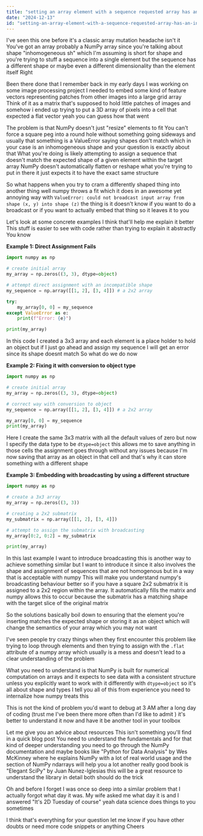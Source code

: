 ```yaml
---
title: "setting an array element with a sequence requested array has an inhomogeneous sh?"
date: "2024-12-13"
id: "setting-an-array-element-with-a-sequence-requested-array-has-an-inhomogeneous-sh"
---
```


 I've seen this one before it's a classic array mutation headache isn't it You've got an array probably a NumPy array since you're talking about shape "inhomogeneous sh" which I'm assuming is short for shape and you're trying to stuff a sequence into a single element but the sequence has a different shape or maybe even a different dimensionality than the element itself Right

Been there done that I remember back in my early days I was working on some image processing project I needed to embed some kind of feature vectors representing patches from other images into a large grid array Think of it as a matrix that's supposed to hold little patches of images and somehow i ended up trying to put a 3D array of pixels into a cell that expected a flat vector yeah you can guess how that went

The problem is that NumPy doesn't just "resize" elements to fit You can't force a square peg into a round hole without something going sideways and usually that something is a ValueError saying shapes don't match which in your case is an inhomogeneous shape and your question is exactly about that What you're doing is likely attempting to assign a sequence that doesn't match the expected shape of a given element within the target array NumPy doesn't automatically flatten or reshape what you're trying to put in there it just expects it to have the exact same structure

So what happens when you try to cram a differently shaped thing into another thing well numpy throws a fit which it does in an awesome yet annoying way with `ValueError: could not broadcast input array from shape (x, y) into shape (z)` the thing is it doesn't know if you want to do a broadcast or if you want to actually embed that thing so it leaves it to you

Let's look at some concrete examples I think that'll help me explain it better This stuff is easier to see with code rather than trying to explain it abstractly You know

**Example 1: Direct Assignment Fails**

```python
import numpy as np

# create initial array
my_array = np.zeros((3, 3), dtype=object)

# attempt direct assignment with an incompatible shape
my_sequence = np.array([[1, 2], [3, 4]]) # a 2x2 array

try:
    my_array[0, 0] = my_sequence
except ValueError as e:
    print(f"Error: {e}")

print(my_array)
```

In this code I created a 3x3 array and each element is a place holder to hold an object but if I just go ahead and assign my sequence I will get an error since its shape doesnt match So what do we do now

**Example 2: Fixing it with conversion to object type**

```python
import numpy as np

# create initial array
my_array = np.zeros((3, 3), dtype=object)

# correct way with conversion to object
my_sequence = np.array([[1, 2], [3, 4]]) # a 2x2 array

my_array[0, 0] = my_sequence
print(my_array)
```

Here I create the same 3x3 matrix with all the default values of zero but now I specify the data type to be `dtype=object` this allows me to save anything in those cells the assignment goes through without any issues because I'm now saving that array as an object in that cell and that's why it can store something with a different shape

**Example 3: Embedding with broadcasting by using a different structure**

```python
import numpy as np

# create a 3x3 array
my_array = np.zeros((3, 3))

# creating a 2x2 submatrix
my_submatrix = np.array([[1, 2], [3, 4]])

# attempt to assign the submatrix with broadcasting
my_array[0:2, 0:2] = my_submatrix

print(my_array)
```
In this last example I want to introduce broadcasting this is another way to achieve something similar but I want to introduce it since it also involves the shape and assignment of sequences that are not homogenous but in a way that is acceptable with numpy This will make you understand numpy's broadcasting behaviour better so if you have a square 2x2 submatrix it is assigned to a 2x2 region within the array. It automatically fills the matrix and numpy allows this to occur because the submatrix has a matching shape with the target slice of the original matrix

So the solutions basically boil down to ensuring that the element you're inserting matches the expected shape or storing it as an object which will change the semantics of your array which you may not want

I've seen people try crazy things when they first encounter this problem like trying to loop through elements and then trying to assign with the `.flat` attribute of a numpy array which usually is a mess and doesn't lead to a clear understanding of the problem

What you need to understand is that NumPy is built for numerical computation on arrays and it expects to see data with a consistent structure unless you explicitly want to work with it differently with `dtype=object` so it's all about shape and types I tell you all of this from experience you need to internalize how numpy treats this

This is not the kind of problem you'd want to debug at 3 AM after a long day of coding (trust me I've been there more often than I'd like to admit ) it's better to understand it now and have it be another tool in your toolbox

Let me give you an advice about resources This isn't something you'll find in a quick blog post You need to understand the fundamentals and for that kind of deeper understanding you need to go through the NumPy documentation and maybe books like "Python for Data Analysis" by Wes McKinney where he explains NumPy with a lot of real world usage and the section of NumPy ndarrays will help you a lot another really good book is "Elegant SciPy" by Juan Nunez-Iglesias this will be a great resource to understand the library in detail both should do the trick

Oh and before I forget I was once so deep into a similar problem that I actually forgot what day it was. My wife asked me what day it is and I answered "It's 2D Tuesday of course" yeah data science does things to you sometimes

 I think that's everything for your question let me know if you have other doubts or need more code snippets or anything Cheers
